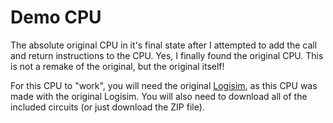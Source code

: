 # Demo CPU
The absolute original CPU in it's final state after I attempted to add the call and return instructions to the CPU.  Yes, I finally found the original CPU.  This is not a remake of the original, but the original itself!

For this CPU to "work", you will need the original [Logisim](http://www.cburch.com/logisim/download.html), as this CPU was made with the original Logisim.  You will also need to download all of the included circuits (or just download the ZIP file).
